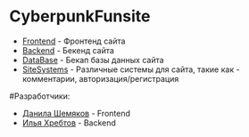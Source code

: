 # CyberpunkFunsite
* [Frontend](Frontend) - Фронтенд сайта
* [Backend](Backend) - Бекенд сайта
* [DataBase](DataBase) - Бекап базы данных сайта
* [SiteSystems](SiteSystems) - Различные системы для сайта, такие как - комментарии, авторизация/регистрация

#Разработчики:
* [Данила Шемяков](https://www.vk.com/demon636) - Frontend
* [Илья Хребтов](https://www.vk.com/ikhrebtov) - Backend 

